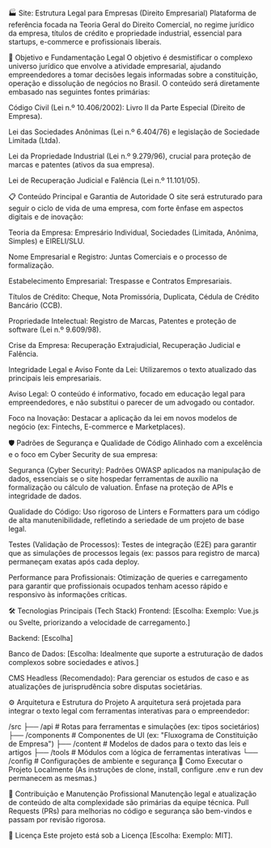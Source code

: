 🏭 Site: Estrutura Legal para Empresas (Direito Empresarial)
Plataforma de referência focada na Teoria Geral do Direito Comercial, no regime jurídico da empresa, títulos de crédito e propriedade industrial, essencial para startups, e-commerce e profissionais liberais.

🎯 Objetivo e Fundamentação Legal
O objetivo é desmistificar o complexo universo jurídico que envolve a atividade empresarial, ajudando empreendedores a tomar decisões legais informadas sobre a constituição, operação e dissolução de negócios no Brasil. O conteúdo será diretamente embasado nas seguintes fontes primárias:

Código Civil (Lei n.º 10.406/2002): Livro II da Parte Especial (Direito de Empresa).

Lei das Sociedades Anônimas (Lei n.º 6.404/76) e legislação de Sociedade Limitada (Ltda).

Lei da Propriedade Industrial (Lei n.º 9.279/96), crucial para proteção de marcas e patentes (ativos da sua empresa).

Lei de Recuperação Judicial e Falência (Lei n.º 11.101/05).

📋 Conteúdo Principal e Garantia de Autoridade
O site será estruturado para seguir o ciclo de vida de uma empresa, com forte ênfase em aspectos digitais e de inovação:

Teoria da Empresa: Empresário Individual, Sociedades (Limitada, Anônima, Simples) e EIRELI/SLU.

Nome Empresarial e Registro: Juntas Comerciais e o processo de formalização.

Estabelecimento Empresarial: Trespasse e Contratos Empresariais.

Títulos de Crédito: Cheque, Nota Promissória, Duplicata, Cédula de Crédito Bancário (CCB).

Propriedade Intelectual: Registro de Marcas, Patentes e proteção de software (Lei n.º 9.609/98).

Crise da Empresa: Recuperação Extrajudicial, Recuperação Judicial e Falência.

Integridade Legal e Aviso
Fonte da Lei: Utilizaremos o texto atualizado das principais leis empresariais.

Aviso Legal: O conteúdo é informativo, focado em educação legal para empreendedores, e não substitui o parecer de um advogado ou contador.

Foco na Inovação: Destacar a aplicação da lei em novos modelos de negócio (ex: Fintechs, E-commerce e Marketplaces).

🛡️ Padrões de Segurança e Qualidade de Código
Alinhado com a excelência e o foco em Cyber Security de sua empresa:

Segurança (Cyber Security): Padrões OWASP aplicados na manipulação de dados, essenciais se o site hospedar ferramentas de auxílio na formalização ou cálculo de valuation. Ênfase na proteção de APIs e integridade de dados.

Qualidade do Código: Uso rigoroso de Linters e Formatters para um código de alta manutenibilidade, refletindo a seriedade de um projeto de base legal.

Testes (Validação de Processos): Testes de integração (E2E) para garantir que as simulações de processos legais (ex: passos para registro de marca) permaneçam exatas após cada deploy.

Performance para Profissionais: Otimização de queries e carregamento para garantir que profissionais ocupados tenham acesso rápido e responsivo às informações críticas.

🛠️ Tecnologias Principais (Tech Stack)
Frontend: [Escolha: Exemplo: Vue.js ou Svelte, priorizando a velocidade de carregamento.]

Backend: [Escolha]

Banco de Dados: [Escolha: Idealmente que suporte a estruturação de dados complexos sobre sociedades e ativos.]

CMS Headless (Recomendado): Para gerenciar os estudos de caso e as atualizações de jurisprudência sobre disputas societárias.

⚙️ Arquitetura e Estrutura do Projeto
A arquitetura será projetada para integrar o texto legal com ferramentas interativas para o empreendedor:

/src
├── /api              # Rotas para ferramentas e simulações (ex: tipos societários)
├── /components       # Componentes de UI (ex: "Fluxograma de Constituição de Empresa")
├── /content          # Modelos de dados para o texto das leis e artigos
├── /tools            # Módulos com a lógica de ferramentas interativas
└── /config           # Configurações de ambiente e segurança
🚀 Como Executar o Projeto Localmente
(As instruções de clone, install, configure .env e run dev permanecem as mesmas.)

🤝 Contribuição e Manutenção Profissional
Manutenção legal e atualização de conteúdo de alta complexidade são primárias da equipe técnica. Pull Requests (PRs) para melhorias no código e segurança são bem-vindos e passam por revisão rigorosa.

📝 Licença
Este projeto está sob a Licença [Escolha: Exemplo: MIT].